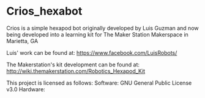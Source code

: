 # Crios_hexabot
Crios is a simple hexapod bot originally developed by Luis Guzman and now being developed into a learning kit for The Maker Station Makerspace in Marietta, GA

Luis' work can be found at: https://www.facebook.com/LuisRobots/

The Makerstation's kit development can be found at:  http://wiki.themakerstation.com/Robotics_Hexapod_Kit

This project is licensed as follows:
Software: GNU General Public License v3.0
Hardware: 
